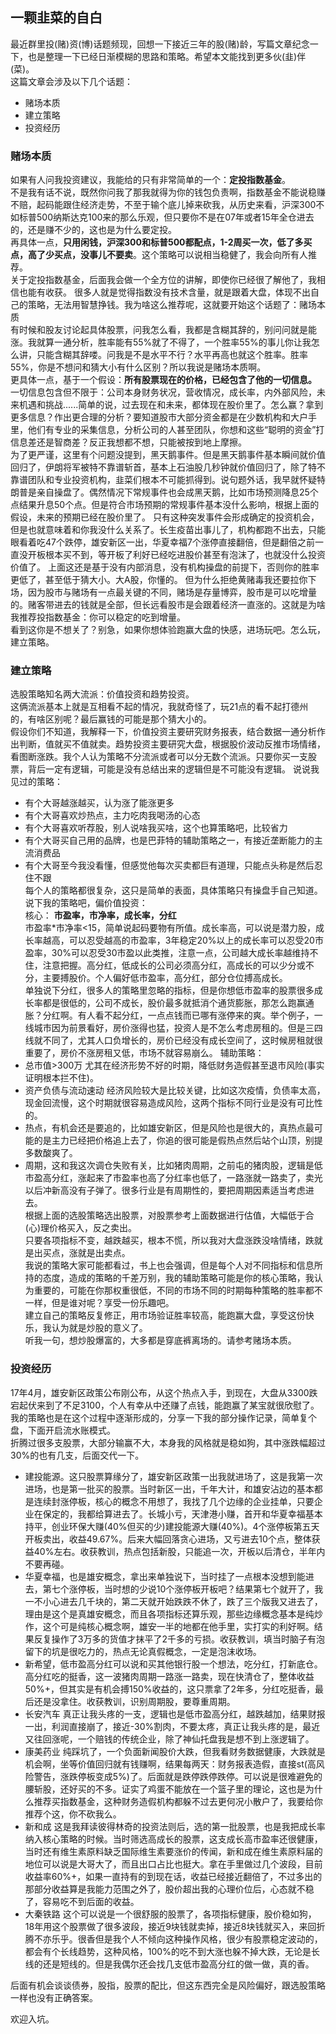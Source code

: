 ## 一颗韭菜的自白
最近群里投(赌)资(博)话题频现，回想一下接近三年的股(赌)龄，写篇文章纪念一下，也是整理一下已经日渐模糊的思路和策略。希望本文能找到更多伙(韭)伴(菜)。  
这篇文章会涉及以下几个话题：  
* 赌场本质
* 建立策略
* 投资经历
### 赌场本质
如果有人问我投资建议，我能给的只有非常简单的一个：**定投指数基金**。  
不是我有话不说，既然你问我了那我就得为你的钱包负责啊，指数基金不能说稳赚不赔，起码能跟住经济走势，不至于输个底儿掉来砍我，从历史来看，沪深300不如标普500纳斯达克100来的那么乐观，但只要你不是在07年或者15年全仓进去的，还是赚不少的，这也是为什么要定投。  
再具体一点，**只用闲钱，沪深300和标普500都配点，1-2周买一次，低了多买点，高了少买点，没事儿不要卖**。这个策略可以说相当稳健了，我会向所有人推荐。  
关于定投指数基金，后面我会做一个全方位的讲解，即使你已经很了解他了，我相信也能有收获。
很多人就是觉得指数没有技术含量，就是跟着大盘，体现不出自己的策略，无法用智慧挣钱。我为啥这么推荐呢，这就要开始这个话题了：赌场本质  
有时候和股友讨论起具体股票，问我怎么看，我都是含糊其辞的，别问问就是能涨。我就算一通分析，胜率能有55%就了不得了，一个胜率55%的事儿你让我怎么讲，只能含糊其辞喽。问我是不是水平不行？水平再高也就这个胜率。胜率55%，你是不想问和猜大小有什么区别？所以我说是赌场本质啊。  
更具体一点，基于一个假设：**所有股票现在的价格，已经包含了他的一切信息。**  
一切信息包含但不限于：公司本身财务状况，营收情况，成长率，内外部风险，未来机遇和挑战......简单的说，过去现在和未来，都体现在股价里了。怎么赢？拿到更多信息？作出更合理的分析？要知道股市大部分资金都是在少数机构和大户手里，他们有专业的采集信息，分析公司的人甚至团队，你想和这些“聪明的资金”打信息差还是智商差？反正我想都不想，只能被按到地上摩擦。  
为了更严谨，这里有个问题没提到，黑天鹅事件。但是黑天鹅事件基本瞬间就价值回归了，伊朗将军被特不靠谱斩首，基本上石油股几秒钟就价值回归了，除了特不靠谱团队和专业投资机构，韭菜们根本不可能抓得到。说句题外话，我早就怀疑特朗普是亲自操盘了。偶然情况下常规事件也会成黑天鹅，比如市场预测降息25个点结果升息50个点。但是符合市场预期的常规事件基本没什么影响，根据上面的假设，未来的预期已经在股价里了。
只有这种突发事件会形成确定的投资机会，但是也就意味着和你我没什么关系了。长生疫苗出事儿了，机构都跑不出去，只能眼看着吃47个跌停，雄安新区一出，华夏幸福7个涨停直接翻倍，但是翻倍之前一直没开板根本买不到，等开板了利好已经吃进股价甚至有泡沫了，也就没什么投资价值了。
上面这还是基于没有内部消息，没有机构操盘的前提下，否则你的胜率更低了，甚至低于猜大小。大A股，你懂的。
但为什么拒绝黄赌毒我还要拉你下场，因为股市与赌场有一点最关键的不同，赌场是存量博弈，股市是可以吃增量的。赌客带进去的钱就是全部，但长远看股市是会跟着经济一直涨的。这就是为啥我推荐投指数基金：你可以稳定的吃到增量。  
看到这你是不想关了？别急，如果你想体验跑赢大盘的快感，进场玩吧。怎么玩，建立策略。

### 建立策略
选股策略知名两大流派：价值投资和趋势投资。  
这俩流派基本上就是互相看不起的情况，我就奇怪了，玩21点的看不起打德州的，有啥区别呢？最后赢钱的可能是那个猜大小的。  
假设你们不知道，我解释一下，价值投资主要研究财务报表，结合数据一通分析作出判断，值就买不值就卖。趋势投资主要研究大盘，根据股价波动反推市场情绪，看图断涨跌。我个人认为策略不分流派或者可以分无数个流派。只要你买一支股票，背后一定有逻辑，可能是没有总结出来的逻辑但是不可能没有逻辑。
说说我见过的策略：
* 有个大哥越涨越买，认为涨了能涨更多
* 有个大哥喜欢炒热点，主力吃肉我喝汤的心态
* 有个大哥喜欢听荐股，别人说啥我买啥，这个也算策略吧，比较省力
* 有个大哥买自己用的品牌，也是巴菲特的辅助策略之一，有接近垄断能力的主流消费品
* 有个大哥至今我没看懂，但感觉他每次买卖都巨有道理，只能点头称是然后忍住不跟  
每个人的策略都很复杂，这只是简单的表面，具体策略只有操盘手自己知道。  
说下我的策略吧，偏价值投资：  
核心：
**市盈率，市净率，成长率，分红**  
市盈率*市净率<15，简单说起码要物有所值。成长率高，可以说是潜力股，成长率越高，可以忍受越高的市盈率，3年稳定20%以上的成长率可以忍受20市盈率，30%可以忍受30市盈以此类推，注意一点，公司越大成长率越维持不住，注意把握。高分红，低成长的公司必须高分红，高成长的可以少分或不分，主要搏股价。个人偏好低市盈率，高分红，部分仓位搏高成长。  
单独说下分红，很多人的策略里忽略的指标，但是你想低市盈率的股票很多成长率都是很低的，公司不成长，股价最多就抵消个通货膨胀，那怎么跑赢通胀？分红啊。有人看不起分红，一点点钱而已哪有涨停来的爽。举个例子，一线城市因为前景看好，房价涨得也猛，投资人是不怎么考虑房租的。但是三四线就不同了，尤其人口负增长的，房价已经没有成长空间了，这时候房租就很重要了，房价不涨房租又低，市场不就容易崩么。
辅助策略：
* 总市值>300万 尤其在经济形势不好的时期，降低财务造假甚至退市风险(事实证明根本拦不住)。
* 资产负债与流动速动 经济风险较大是比较关键，比如这次疫情，负债率太高，现金回流慢，这个时期就很容易造成风险，这两个指标不同行业是没有可比性的。
* 热点，有机会还是要追的，比如雄安新区，但是风险也是很大的，真热点最可能的是主力已经把价格追上去了，你追的很可能是假热点然后站个山顶，别提多数酸爽了。
* 周期，这和我这次调仓失败有关，比如猪肉周期，之前屯的猪肉股，逻辑是低市盈高分红，涨起来了市盈率也高了分红率也低了，一路涨就一路卖了，卖光以后冲新高没有子弹了。很多行业是有周期性的，要把周期因素适当考虑进去。  
根据上面的选股策略选出股票，对股票参考上面数据进行估值，大幅低于合(心)理价格买入，反之卖出。  
只要各项指标不变，越跌越买，根本不慌，所以我对大盘涨跌没啥情绪，跌就是出买点，涨就是出卖点。  
我说的策略大家可能都看过，书上也会强调，但是每个人对不同指标和信息所持的态度，造成的策略的千差万别，我的辅助策略可能是你的核心策略，我认为重要的，可能在你那权重很低，不同的市场不同的时期每种策略的胜率都不一样，但是谁对呢？享受一份乐趣吧。  
建立自己的策略反复修正，用市场验证胜率较高，能跑赢大盘，享受这份快乐，我认为就是炒股的意义了。  
听我一句，想炒股爆富的，大多都是穿底裤离场的。请参考赌场本质。  

### 投资经历
17年4月，雄安新区政策公布刚公布，从这个热点入手，到现在，大盘从3300跌宕起伏来到了不足3100，个人有幸从中还赚了点钱，能跑赢了某宝就很欣慰了。
我的策略也是在这个过程中逐渐形成的，分享一下我的部分操作记录，简单复个盘，下面开启流水账模式。  
折腾过很多支股票，大部分输赢不大，本身我的风格就是稳如狗，其中涨跌幅超过30%的也有几支，后面交代一下。  
* 建投能源。这只股票算缘分了，雄安新区政策一出我就进场了，这是我第一次进场，也是第一批买的股票。当时新区一出，千年大计，和雄安沾边的基本都是连续封涨停板，核心的概念不用想了，我找了几个边缘的企业挂单，只要企业在保定的，我都给算进去了。长城小亏，天津港小赚，首开和华夏幸福基本持平，创业环保大赚(40%但买的少)建投能源大赚(40%)。4个涨停板第五天开板卖出，收益49.67%。后来大幅回落贪心进场，又亏进去10个点，整体获益40%左右。收获教训，热点包括新股，只能追一次，开板以后清仓，半年内不要再碰。
* 华夏幸福，也是雄安概念，拿出来单独说下，当时挂了一点根本没想到能进去，第七个涨停板，当时想的少说10个涨停板开板吧？结果第七个就开了，我一不小心进去几千块的，第二天就开始跌跌不休了，跌了三个版我又进去了，理由是这个是真雄安概念，而且各项指标还算乐观，那些边缘概念基本是纯炒作，这个可是纯核心概念啊，雄安一半的地都在他手里，实打实的利好啊。结果反复操作了3万多的货值才抹平了2千多的亏损。收获教训，填当时脑子有泡留下的坑是很吃力的，热点无论真假概念，一定是泡沫收场。
* 新希望，低市盈高分红可以说和买其他银行股一个想法，吃分红，打新底仓。高分红吃的挺香，这一波猪肉周期一路涨一路卖，现在快清仓了，整体收益50%+，但其实是有机会搏150%收益的，这只票拿了2年多，分红吃挺香，最后还是没拿住。收获教训，识别周期股，要尊重周期。
* 长安汽车 真正让我头疼的一支，逻辑也是低市盈高分红，越跌越加，结果财报一出，利润直接崩了，接近-30%割肉，不要太疼，真正让我头疼的是，最近又往回涨呢，一个赔钱的传统企业，除了神仙托盘我是想不到上涨逻辑了。
* 康美药业 纯踩坑了，一个负面新闻股价大跌，但我看财务数据健康，大跌就是机会啊，坐等价值回归就有钱赚啊，结果每两天：财务报表造假，直接st(高风险警告，涨跌停板变成5%)了。后面就是跌停跌停跌停。可以说是很难避免的腰斩股，还好买的不多。证实了鸡蛋不能放在一个篮子里的理论，这也是为什么推荐买指数基金，这种财务造假机构都躲不过去更何况小散户了，我要给你推荐个这，你不砍我么。
* 新和成 这是我拜读彼得林奇的投资法则后，选的第一批股票，也是我把成长率纳入核心策略的时候。当时筛选高成长的股票，这支成长高市盈率还很健康，当时还有维生素原料缺乏国际维生素要涨价的传闻，新和成在维生素原料届的地位可以说是大哥大了，而且出口占比也挺大。拿在手里做过几个波段，目前收益率60%+，如果一直持有的到现在话，收益已经接近翻倍了，不过多出的那部分收益算是我能力范围之外了，股价超出我的心理价位后，心态就不稳了，容易吃不到后面的收益。
* 大秦铁路 这个可以说是一个很舒服的股票了，各项指标健康，股价稳如狗，18年用这个股票做了很多波段，接近9块钱就卖掉，接近8块钱就买入，来回折腾不亦乐乎。很香但是我个人不倾向这种操作风格，很少有股票稳定波动的，都会有个长线趋势，这种风格，100%的吃不到大涨也躲不掉大跌，无论是长线的还是短线的。但是我偶尔还会找几支低市盈高分红的做一做，真的香。

后面有机会谈谈债券，股指，股票的配比，但这东西完全是风险偏好，跟选股策略一样也没有正确答案。

欢迎入坑。
